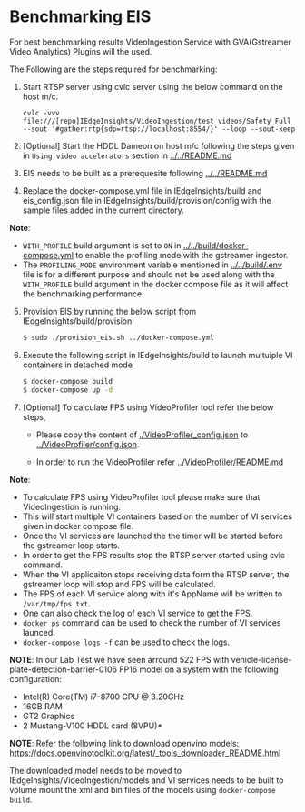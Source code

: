 # Benchmarking EIS

For best benchmarking results VideoIngestion Service with GVA(Gstreamer Video Analytics) Plugins will the used.

The Following are the steps required for benchmarking:

1. Start RTSP server using cvlc server using the below command on the host m/c.

    ```
    cvlc -vvv file:///[repo]IEdgeInsights/VideoIngestion/test_videos/Safety_Full_Hat_and_Vest.avi --sout '#gather:rtp{sdp=rtsp://localhost:8554/}' --loop --sout-keep
    ```
2. [Optional] Start the HDDL Dameon on host m/c following the steps given in `Using video accelerators` section in
 [../../README.md](../../README.md)

3. EIS needs to be built as a prerequesite following [../../README.md](../../README.md)

4. Replace the docker-compose.yml file in IEdgeInsights/build and eis_config.json file in IEdgeInsights/build/provision/config with the sample files added in the current directory.

**Note**:
* `WITH_PROFILE` build argument is set to `ON` in [../../build/docker-compose.yml](../../build/docker-compose.yml) to enable the profiling mode  with the gstreamer ingestor.
* The `PROFILING_MODE` environment variable mentioned in [../../build/.env](../../build/.env) file is for a different purpose and should not be used along with the `WITH_PROFILE` build argument in the docker compose file as it will affect the benchmarking performance.

5. Provision EIS by running the below script from IEdgeInsights/build/provision

    ```sh
    $ sudo ./provision_eis.sh ../docker-compose.yml
    ```

6. Execute the following script in IEdgeInsights/build to launch multuiple VI containers in detached mode

    ```sh
    $ docker-compose build
    $ docker-compose up -d
    ```

7. [Optional] To calculate FPS using VideoProfiler tool refer the below steps,

    * Please copy the content of [./VideoProfiler_config.json](./VideoProfiler_config.json) to [../VideoProfiler/config.json](../VideoProfiler/config.json).

    * In order to run the VideoProfiler refer [../VideoProfiler/README.md](../VideoProfiler/README.md)

**Note**:

* To calculate FPS using VideoProfiler tool please make sure that VideoIngestion is running.
* This will start multiple VI containers based on the number of VI services given in docker compose file.
* Once the VI services are launched the the timer will be started before the gstreamer loop starts.
* In order to get the FPS results stop the RTSP server started using cvlc command.
* When the VI applicaiton stops receiving data form the RTSP server, the gstreamer loop will stop and FPS will be calculated.
* The FPS of each VI service along with it's AppName will be written to `/var/tmp/fps.txt`.
* One can also check the log of each VI service to get the FPS.
* `docker ps` command can be used to check the number of VI services launced.
* `docker-compose logs -f` can be used to check the logs.

**NOTE**: In our Lab Test we have seen arround 522 FPS with vehicle-license-plate-detection-barrier-0106 FP16 model on a system
with the following configuration:

* Intel(R) Core(TM) i7-8700 CPU @ 3.20GHz
* 16GB RAM
* GT2 Graphics
* 2 Mustang-V100 HDDL card (8VPU)*

**NOTE**: Refer the following link to download openvino models:
https://docs.openvinotoolkit.org/latest/_tools_downloader_README.html

The downloaded model needs to be moved to IEdgeInsights/VideoIngestion/models and VI services needs to be built to volume mount the xml and bin files
of the models using `docker-compose build`.
